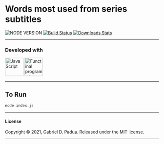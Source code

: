 # Words most used from series subtitles

> 
![NODE VERSION][node-image]
[![Build Status][travis-image]][travis-url]
[![Downloads Stats][npm-downloads]][npm-url]

---

### Developed with

<div>

<img alt="JavaScript" width="60px" src="https://img.icons8.com/color/48/000000/javascript.png"/>
<img alt="Functinal programming" width="60px" src="https://img.icons8.com/ios-filled/50/000000/function-mac.png"/>

</div>

---

## To Run

```bash
node index.js
```

---

#### License

Copyright © 2021, [Gabriel D. Padua](https://github.com/gabrielDpadua21).
Released under the [MIT license](LICENSE).

***


<!-- Markdown link & img dfn's -->
[node-image]:https://img.shields.io/node/v/npm
[npm-url]: https://npmjs.org/package/datadog-metrics
[npm-downloads]: https://img.shields.io/npm/dm/datadog-metrics.svg?style=flat-square
[travis-image]: https://img.shields.io/travis/dbader/node-datadog-metrics/master.svg?style=flat-square
[travis-url]: https://travis-ci.org/dbader/node-datadog-metrics
[wiki]: https://github.com/yourname/yourproject/wiki